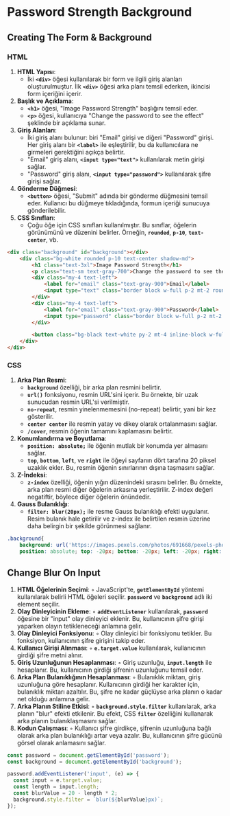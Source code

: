 # Password Strength Background

## Creating The Form & Background

### HTML

1. **HTML Yapısı**:
    - İki **`<div>`** öğesi kullanılarak bir form ve ilgili giriş alanları oluşturulmuştur. İlk **`<div>`** öğesi arka planı temsil ederken, ikincisi form içeriğini içerir.
2. **Başlık ve Açıklama**:
    - **`<h1>`** öğesi, "Image Password Strength" başlığını temsil eder.
    - **`<p>`** öğesi, kullanıcıya "Change the password to see the effect" şeklinde bir açıklama sunar.
3. **Giriş Alanları**:
    - İki giriş alanı bulunur: biri "Email" girişi ve diğeri "Password" girişi. Her giriş alanı bir **`<label>`** ile eşleştirilir, bu da kullanıcılara ne girmeleri gerektiğini açıkça belirtir.
    - "Email" giriş alanı, **`<input type="text">`** kullanılarak metin girişi sağlar.
    - "Password" giriş alanı, **`<input type="password">`** kullanılarak şifre girişi sağlar.
4. **Gönderme Düğmesi**:
    - **`<button>`** öğesi, "Submit" adında bir gönderme düğmesini temsil eder. Kullanıcı bu düğmeye tıkladığında, formun içeriği sunucuya gönderilebilir.
5. **CSS Sınıfları**:
    - Çoğu öğe için CSS sınıfları kullanılmıştır. Bu sınıflar, öğelerin görünümünü ve düzenini belirler. Örneğin, **`rounded`**, **`p-10`**, **`text-center`**, vb.

```html
<div class="background" id="background"></div>
    <div class="bg-white rounded p-10 text-center shadow-md">
        <h1 class="text-3xl">Image Password Strength</h1>
        <p class="text-sm text-gray-700">Change the password to see the effect</p>
        <div class="my-4 text-left">
            <label for="email" class="text-gray-900">Email</label>
            <input type="text" class="border block w-full p-2 mt-2 rounded" placeholder="Enter Email" id="email">
        </div>
        <div class="my-4 text-left">
            <label for="email" class="text-gray-900">Password</label>
            <input type="password" class="border block w-full p-2 mt-2 rounded" placeholder="Enter Password" id="password">
        </div>

        <button class="bg-black text-white py-2 mt-4 inline-block w-full rounded" type="submit">Submit</button>
    </div>
</div>
```

### CSS

1. **Arka Plan Resmi**:
    - **`background`** özelliği, bir arka plan resmini belirtir.
    - **`url()`** fonksiyonu, resmin URL'sini içerir. Bu örnekte, bir uzak sunucudan resmin URL'si verilmiştir.
    - **`no-repeat`**, resmin yinelenmemesini (no-repeat) belirtir, yani bir kez gösterilir.
    - **`center center`** ile resmin yatay ve dikey olarak ortalanmasını sağlar.
    - **`/cover`**, resmin öğenin tamamını kaplamasını belirtir.
2. **Konumlandırma ve Boyutlama**:
    - **`position: absolute;`** ile öğenin mutlak bir konumda yer almasını sağlar.
    - **`top`**, **`bottom`**, **`left`**, ve **`right`** ile öğeyi sayfanın dört tarafına 20 piksel uzaklık ekler. Bu, resmin öğenin sınırlarının dışına taşmasını sağlar.
3. **Z-İndeksi**:
    - **`z-index`** özelliği, öğenin yığın düzenindeki sırasını belirler. Bu örnekte, arka plan resmi diğer öğelerin arkasına yerleştirilir. Z-index değeri negatiftir, böylece diğer öğelerin önündedir.
4. **Gauss Bulanıklığı**:
    - **`filter: blur(20px);`** ile resme Gauss bulanıklığı efekti uygulanır. Resim bulanık hale getirilir ve z-index ile belirtilen resmin üzerine daha belirgin bir şekilde görünmesi sağlanır.

```css
.background{
    background: url('https://images.pexels.com/photos/691668/pexels-photo-691668.jpeg?auto=compress&cs=tinysrgb&w=1260&h=750&dpr=1') no-repeat center center/cover;
    position: absolute; top: -20px; bottom: -20px; left: -20px; right: -20px; z-index: -1; filter: blur(20px); }
```

## Change Blur On Input

1. **HTML Öğelerinin Seçimi**:
    ◦ JavaScript'te, **`getElementById`** yöntemi kullanılarak belirli HTML öğeleri seçilir. **`password`** ve **`background`** adlı iki element seçilir.
2. **Olay Dinleyicinin Ekleme**:
    ◦ **`addEventListener`** kullanılarak, **`password`** öğesine bir "input" olay dinleyici eklenir. Bu, kullanıcının şifre girişi yaparken olayın tetikleneceği anlamına gelir.
3. **Olay Dinleyici Fonksiyonu**:
    ◦ Olay dinleyici bir fonksiyonu tetikler. Bu fonksiyon, kullanıcının şifre girişini takip eder.
4. **Kullanıcı Girişi Alınması**:
    ◦ **`e.target.value`** kullanılarak, kullanıcının girdiği şifre metni alınır.
5. **Giriş Uzunluğunun Hesaplanması**:
    ◦ Giriş uzunluğu, **`input.length`** ile hesaplanır. Bu, kullanıcının girdiği şifrenin uzunluğunu temsil eder.
6. **Arka Plan Bulanıklığının Hesaplanması**:
    ◦ Bulanıklık miktarı, giriş uzunluğuna göre hesaplanır. Kullanıcının girdiği her karakter için, bulanıklık miktarı azaltılır. Bu, şifre ne kadar güçlüyse arka planın o kadar net olduğu anlamına gelir.
7. **Arka Planın Stiline Etkisi**:
    ◦ **`background.style.filter`** kullanılarak, arka planın "blur" efekti etkilenir. Bu efekt, CSS **`filter`** özelliğini kullanarak arka planın bulanıklaşmasını sağlar.
8. **Kodun Çalışması**:
    ◦ Kullanıcı şifre girdikçe, şifrenin uzunluğuna bağlı olarak arka plan bulanıklığı artar veya azalır. Bu, kullanıcının şifre gücünü görsel olarak anlamasını sağlar.

```jsx
const password = document.getElementById('password');
const background = document.getElementById('background');

password.addEventListener('input', (e) => {
  const input = e.target.value;
  const length = input.length;
  const blurValue = 20 - length * 2;
  background.style.filter = `blur(${blurValue}px)`;
});
```
